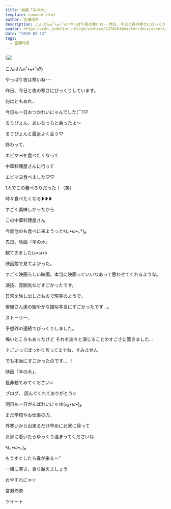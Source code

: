 ```yaml
---
title: 映画「羊の木」
template: comment.html
author: 宮瀬玲奈
description: こんばんฅ՞•ﻌ•՞ฅﾜﾝやっぱり夜は寒いね･･･昨日、今日と夜の寒さにびっくりしています。何はともあれ、今日も一日おつかれいにゃんでした(*´˘`*)♡るりぴょん、あいなっち...
avatar: https://cdn.jsdelivr.net/gh/zzzhxxx/227WiKi@master/docs/assets/photo/avatar/reina.jpg
date: "2018-02-13"
tags:
  - 宮瀬玲奈
---
```


!![](https://cdn.jsdelivr.net/gh/227WiKi/227WiKi-image@master/blog-image/reina-2018-02-13_1.jpg)




こんばんฅ՞•ﻌ•՞ฅﾜﾝ



やっぱり夜は寒いね･･･

昨日、今日と夜の寒さにびっくりしています。



何はともあれ、

今日も一日おつかれいにゃんでした(*´˘`*)♡





るりぴょん、あいなっちと会ったよ〜


るりぴょんと最近よく会う♡




終わって、




エビマヨを食べたくなって










中華料理屋さんに行って

エビマヨ食べました♡♡




1人でこの量ぺろりだった！（笑）



時々食べたくなる‪❥❥❥‬



すごく美味しかったから

この中華料理屋さん

今度他のも食べに来ようっと٩(｡•ω•｡*)و















先日、映画『羊の木』


観てきました(๑•ω•́ฅ





映画館で見てよかった。


すごく映画らしい映画。本当に映画っていいなあって思わせてくれるような。




演技、雰囲気などすごかったです。




日常を映し出したもので現実のようで。


俳優さん達の細やかな描写本当にすごかったです...。





ストーリー、

予想外の連続でびっくりしました。



怖いところもあったけど
それを淡々と演じることのすごさに驚きました...



すごいってばっかり言ってますね、すみません


でも本当にすごかったのです、、！




映画「羊の木」、

是非観てみてください✩







ブログ、
読んでくれてありがとう✩


明日も一日がんばれいにゃゆ(๑و•̀ω•́)و




まだ学校やお仕事の方、

外寒いから出来るだけ早めにお家に帰って

お家に着いたらゆっくり温まってくださいね

٩(｡•ω•｡)و



もうすぐしたら春が来る✧‧˚


一緒に寒さ、乗り越えましょう




おやすれにゃ✩




宮瀬玲奈


ツイート



